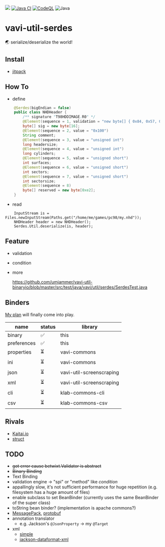 [![](https://jitpack.io/v/umjammer/vavi-util-serdes.svg)](https://jitpack.io/#umjammer/vavi-util-serdes)
[![Java CI](https://github.com/umjammer/vavi-util-serdes/actions/workflows/maven.yml/badge.svg)](https://github.com/umjammer/vavi-util-serdes/actions/workflows/maven.yml)
[![CodeQL](https://github.com/umjammer/vavi-util-serdes/actions/workflows/codeql-analysis.yml/badge.svg)](https://github.com/umjammer/vavi-util-serdes/actions/workflows/codeql-analysis.yml)
![Java](https://img.shields.io/badge/Java-8-b07219)

# vavi-util-serdes

🌏 serialize/deserialize the world!

## Install

 * [jitpack](https://jitpack.io/#umjammer/vavi-util-serdes)

## How To

 * define

```java
    @Serdes(bigEndian = false)
    public class NHDHeader {
        /** signature "T98HDDIMAGE.R0" */
        @Element(sequence = 1, validation = "new byte[] { 0x84, 0x57, 0x56, 0x72, 0x68, 0x68, 0x73, 0x77, 0x65, 0x71, 0x69, 0x46, 0x82, 0x48, 0, 0 }")
        byte[] sig = new byte[16];
        @Element(sequence = 2, value = "0x100")
        String comment;
        @Element(sequence = 3, value = "unsigned int")
        long headersize;
        @Element(sequence = 4, value = "unsigned int")
        long cylinders;
        @Element(sequence = 5, value = "unsigned short")
        int surfaces;
        @Element(sequence = 6, value = "unsigned short")
        int sectors;
        @Element(sequence = 7, value = "unsigned short")
        int sectorsize;
        @Element(sequence = 8)
        byte[] reserved = new byte[0xe2];
    }
```

 * read

```jshelllanguage
    InputStream is = Files.newInputStream(Paths.get("/home/me/games/pc98/my.nhd"));
    NHDHeader header = new NHDHeader();
    Serdes.Util.deserialize(is, header);
```

## Feature

 * validation
 * condition
 * more

    https://github.com/umjammer/vavi-util-binaryio/blob/master/src/test/java/vavi/util/serdes/SerdesTest.java

## Binders

 [My plan](https://github.com/umjammer/vavi-util-screenscraping/wiki/AnnotationIinjectionIntoPOJO) will finally come into play.

|name|status|library|
|----|------|-------|
|binary| ✅ | this  |
|preferences| ✅ | this  |
|properties | ⏳ | vavi-commons |
|ini| ⏳ | vavi-commons |
|json | ⏳ | vavi-util-screenscraping |
|xml | ⏳ | vavi-util-screenscraping |
|cli | ⏳ | klab-commons-cli |
|csv | ⏳ | klab-commons-csv |


## Rivals

 * [Kaitai.io](http://kaitai.io/)
 * [struct](https://docs.python.org/3/library/struct.html)

## TODO

 * ~~got error cause betwixt.Validator is abstract~~ 
 * ~~Binary Binding~~
 * Text Binding
 * validation engine -> "spi" or "method" like *condition*
 * appallingly slow, it's not sufficient performance for huge repetition (e.g. filesystem has a huge amount of files)
 * enable subclass to set BeanBinder (currently uses the same BeanBinder of the super class)
 * toString bean binder? (implementation is apache commons?)
 * [MessagePack](https://github.com/msgpack/msgpack-java), [protobuf](https://github.com/protocolbuffers/protobuf/tree/master/java)
 * annotation translator
   * e.g. Jackson's `@JsonProperty` -> my `@Target`
 * xml
   * [simple](http://simple.sourceforge.net/home.php)
   * [jackson-dataformat-xml](https://github.com/FasterXML/jackson-dataformat-xml)
